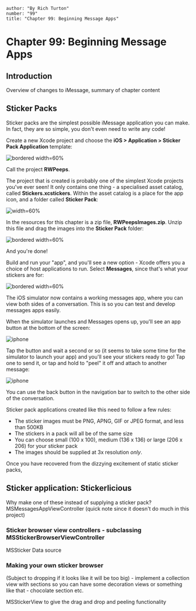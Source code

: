 ```metadata
author: "By Rich Turton"
number: "99"
title: "Chapter 99: Beginning Message Apps"
```
# Chapter 99: Beginning Message Apps

## Introduction

Overview of changes to iMessage, summary of chapter content

## Sticker Packs

Sticker packs are the simplest possible iMessage application you can make. In fact, they are so simple, you don't even need to write any code! 

Create a new Xcode project and choose the **iOS > Application > Sticker Pack Application** template:

![bordered width=60%](images/StickerPackTemplate.png)

Call the project **RWPeeps**. 

The project that is created is probably one of the simplest Xcode projects you've ever seen! It only contains one thing - a specialised asset catalog, called **Stickers.xcstickers**. Within the asset catalog is a place for the app icon, and a folder called **Sticker Pack**:

![width=60%](images/StickerPackProject.png)

In the resources for this chapter is a zip file, **RWPeepsImages.zip**. Unzip this file and drag the images into the **Sticker Pack** folder:

![bordered width=60%](images/StickersInPlace.png)

And you're done!

Build and run your "app", and you'll see a new option - Xcode offers you a choice of host applications to run. Select **Messages**, since that's what your stickers are for:

![bordered width=60%](images/ChooseHostApp.png)

The iOS simulator now contains a working messages app, where you can view both sides of a conversation. This is so you can test and develop messages apps easily. 

When the simulator launches and Messages opens up, you'll see an app button at the bottom of the screen: 

![iphone](images/MessagesAppButton.png)

Tap the button and wait a second or so (it seems to take some time for the simulator to launch your app) and you'll see your stickers ready to go! Tap one to send it, or tap and hold to "peel" it off and attach to another message: 

![iphone](images/StickersStuck.png)

You can use the back button in the navigation bar to switch to the other side of the conversation. 

Sticker pack applications created like this need to follow a few rules:

- The sticker images must be PNG, APNG, GIF or JPEG format, and less than 500KB
- The stickers in a pack will all be of the same size
- You can choose small (100 x 100), medium (136 x 136) or large (206 x 206) for your sticker pack
- The images should be supplied at 3x resolution _only_. 

Once you have recovered from the dizzying excitement of static sticker packs, 

## Sticker application: Stickerlicious

Why make one of these instead of supplying a sticker pack?
MSMessagesAppViewController (quick note since it doesn't do much in this project)

### Sticker browser view controllers - subclassing MSStickerBrowserViewController

MSSticker
Data source

### Making your own sticker browser

(Subject to dropping if it looks like it will be too big) - implement a collection view with sections so you can have some decoration views or something like that - chocolate section etc. 

MSStickerView to give the drag and drop and peeling functionality


